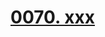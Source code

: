 # [0070. xxx](https://github.com/Tdahuyou/TNotes.react/tree/main/notes/0070.%20xxx)

<!-- region:toc -->

<!-- endregion:toc -->
